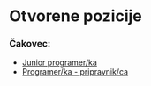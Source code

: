 Otvorene pozicije
=================

### Čakovec:

- [Junior programer/ka](junior.md)
- [Programer/ka - pripravnik/ca](apprentice.md)
